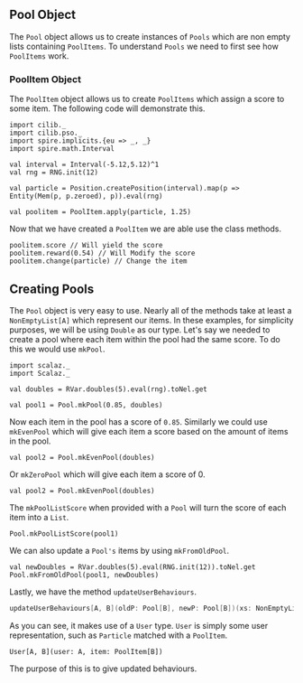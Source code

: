 ## Pool Object

The `Pool` object allows us to create instances of `Pools` which are non empty lists containing `PoolItems`.
To understand `Pools` we need to first see how `PoolItems` work.

### PoolItem Object

The `PoolItem` object allows us to create `PoolItems` which assign a score to some item.
The following code will demonstrate this.

```tut:book:silent
import cilib._
import cilib.pso._
import spire.implicits.{eu => _, _}
import spire.math.Interval

val interval = Interval(-5.12,5.12)^1
val rng = RNG.init(12)
```
```tut:book
val particle = Position.createPosition(interval).map(p => Entity(Mem(p, p.zeroed), p)).eval(rng)

val poolitem = PoolItem.apply(particle, 1.25)
```

Now that we have created a `PoolItem` we are able use the class methods.

```tut:book
poolitem.score // Will yield the score
poolitem.reward(0.54) // Will Modify the score 
poolitem.change(particle) // Change the item
```

## Creating Pools

The `Pool` object is very easy to use.
Nearly all of the methods take at least a `NonEmptyList[A]` which represent our items.
In these examples, for simplicity purposes, we will be using `Double` as our type.
Let's say we needed to create a pool where each item within the pool had the same score.
To do this we would use `mkPool`.

```tut:book:silent
import scalaz._
import Scalaz._
```
```tut:book
val doubles = RVar.doubles(5).eval(rng).toNel.get

val pool1 = Pool.mkPool(0.85, doubles)
```

Now each item in the pool has a score of `0.85`.
Similarly we could use `mkEvenPool` which will give each item a score based on the amount of items in the pool.

```tut:book
val pool2 = Pool.mkEvenPool(doubles)
```

Or `mkZeroPool` which will give each item a score of 0.

```tut:book
val pool2 = Pool.mkEvenPool(doubles)
```

The `mkPoolListScore` when provided with a `Pool` will turn the score of each item into a `List`.

```tut:book
Pool.mkPoolListScore(pool1)
```

We can also update a `Pool's` items by using `mkFromOldPool`.

```tut:book
val newDoubles = RVar.doubles(5).eval(RNG.init(12)).toNel.get
Pool.mkFromOldPool(pool1, newDoubles)
```

Lastly, we have the method `updateUserBehaviours`.

```scala
updateUserBehaviours[A, B](oldP: Pool[B], newP: Pool[B])(xs: NonEmptyList[User[A,B]]) 
```

As you can see, it makes use of a `User` type.
`User` is simply some user representation, such as `Particle` matched with a `PoolItem`.

`User[A, B](user: A, item: PoolItem[B])`

The purpose of this is to give updated behaviours.